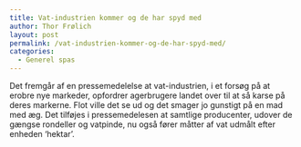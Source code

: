 ```yaml
---
title: Vat-industrien kommer og de har spyd med
author: Thor Frølich
layout: post
permalink: /vat-industrien-kommer-og-de-har-spyd-med/
categories:
  - Generel spas
---
```

Det fremgår af en pressemedelelse at vat-industrien, i et forsøg på at erobre nye markeder, opfordrer agerbrugere landet over til at så karse på deres markerne. Flot ville det se ud og det smager jo gunstigt på en mad med æg. Det tilføjes i pressemedelesen at samtlige producenter, udover de gængse rondeller og vatpinde, nu også fører måtter af vat udmålt efter enheden ‘hektar’.